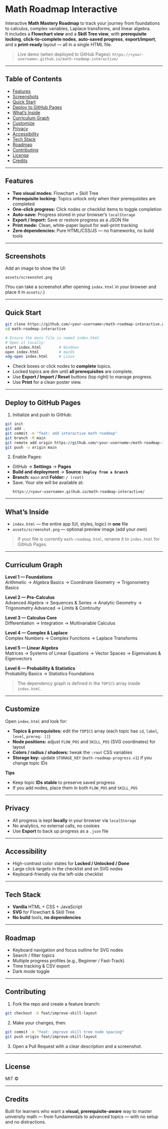 # Math Roadmap Interactive

Interactive **Math Mastery Roadmap** to track your journey from foundations to calculus, complex variables, Laplace transforms, and linear algebra.  
It includes a **Flowchart view** and a **Skill Tree view**, with **prerequisite locking**, **click-to-complete nodes**, **auto-saved progress**, **export/import**, and a **print-ready** layout — all in a single HTML file.

> Live demo (when deployed to GitHub Pages): `https://<your-username>.github.io/math-roadmap-interactive/`

---

## Table of Contents

- [Features](#features)
- [Screenshots](#screenshots)
- [Quick Start](#quick-start)
- [Deploy to GitHub Pages](#deploy-to-github-pages)
- [What’s Inside](#whats-inside)
- [Curriculum Graph](#curriculum-graph)
- [Customize](#customize)
- [Privacy](#privacy)
- [Accessibility](#accessibility)
- [Tech Stack](#tech-stack)
- [Roadmap](#roadmap)
- [Contributing](#contributing)
- [License](#license)
- [Credits](#credits)

---

## Features

- **Two visual modes:** Flowchart + Skill Tree
- **Prerequisite locking:** Topics unlock only when their prerequisites are completed
- **One-click progress:** Click nodes or checklist items to toggle completion
- **Auto-save:** Progress stored in your browser’s `localStorage`
- **Export / Import:** Save or restore progress as a JSON file
- **Print mode:** Clean, white-paper layout for wall-print tracking
- **Zero dependencies:** Pure HTML/CSS/JS — no frameworks, no build tools

---

## Screenshots

Add an image to show the UI:

```
assets/screenshot.png
```

(You can take a screenshot after opening `index.html` in your browser and place it in `assets/`.)

---

## Quick Start

```bash
git clone https://github.com/<your-username>/math-roadmap-interactive.git
cd math-roadmap-interactive

# Ensure the main file is named index.html
# Open it locally:
start index.html        # Windows
open index.html         # macOS
xdg-open index.html     # Linux
```

- Check boxes or click nodes to **complete** topics.
- Locked topics are dim until **all prerequisites** are complete.
- Use **Export / Import / Reset** buttons (top right) to manage progress.
- Use **Print** for a clean poster view.

---

## Deploy to GitHub Pages

1. Initialize and push to GitHub:

```bash
git init
git add .
git commit -m "feat: add interactive math roadmap"
git branch -M main
git remote add origin https://github.com/<your-username>/math-roadmap-interactive.git
git push -u origin main
```

2. Enable Pages:

- GitHub → **Settings** → **Pages**
- **Build and deployment** → **Source: `Deploy from a branch`**
- **Branch:** `main` and **Folder:** `/ (root)`
- Save. Your site will be available at:
  ```
  https://<your-username>.github.io/math-roadmap-interactive/
  ```

---

## What’s Inside

- `index.html` — the entire app (UI, styles, logic) in **one** file  
- `assets/screenshot.png` — optional preview image (add your own)

> If your file is currently `math-roadmap.html`, rename it to `index.html` for GitHub Pages.

---

## Curriculum Graph

**Level 1 — Foundations**  
Arithmetic → Algebra Basics → Coordinate Geometry → Trigonometry Basics

**Level 2 — Pre-Calculus**  
Advanced Algebra → Sequences & Series → Analytic Geometry → Trigonometry Advanced → Limits & Continuity

**Level 3 — Calculus Core**  
Differentiation → Integration → Multivariable Calculus

**Level 4 — Complex & Laplace**  
Complex Numbers → Complex Functions → Laplace Transforms

**Level 5 — Linear Algebra**  
Matrices → Systems of Linear Equations → Vector Spaces → Eigenvalues & Eigenvectors

**Level 6 — Probability & Statistics**  
Probability Basics → Statistics Foundations

> The dependency graph is defined in the `TOPICS` array inside `index.html`.

---

## Customize

Open `index.html` and look for:

- **Topics & prerequisites:** edit the `TOPICS` array (each topic has `id`, `label`, `level`, `prereq: []`)
- **Node positions:** adjust `FLOW_POS` and `SKILL_POS` (SVG coordinates) for layout
- **Colors / radius / shadows:** tweak the `:root` CSS variables
- **Storage key:** update `STORAGE_KEY` (`math-roadmap-progress.v1`) if you change topic IDs

**Tips**
- Keep topic **IDs stable** to preserve saved progress
- If you add nodes, place them in both `FLOW_POS` and `SKILL_POS`

---

## Privacy

- All progress is kept **locally** in your browser via `localStorage`
- No analytics, no external calls, no cookies
- Use **Export** to back up progress as a `.json` file

---

## Accessibility

- High-contrast color states for **Locked / Unlocked / Done**
- Large click targets in the checklist and on SVG nodes
- Keyboard-friendly via the left-side checklist

---

## Tech Stack

- **Vanilla** HTML + CSS + JavaScript
- **SVG** for Flowchart & Skill Tree
- **No build** tools, **no dependencies**

---

## Roadmap

- Keyboard navigation and focus outline for SVG nodes
- Search / filter topics
- Multiple progress profiles (e.g., Beginner / Fast-Track)
- Time tracking & CSV export
- Dark mode toggle

---

## Contributing

1. Fork the repo and create a feature branch:

```bash
git checkout -b feat/improve-skill-layout
```

2. Make your changes, then:

```bash
git commit -m "feat: improve skill tree node spacing"
git push origin feat/improve-skill-layout
```

3. Open a Pull Request with a clear description and a screenshot.

---

## License

MIT © <your-name>

---

## Credits

Built for learners who want a **visual, prerequisite-aware** way to master university math — from fundamentals to advanced topics — with no setup and no distractions.
